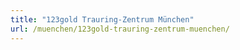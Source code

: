 ```yaml
---
title: "123gold Trauring-Zentrum München"
url: /muenchen/123gold-trauring-zentrum-muenchen/
---
```

